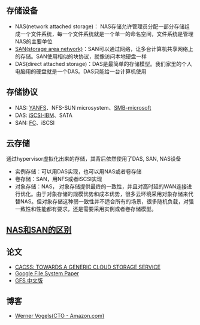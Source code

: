 ## 存储设备

+ NAS(network attached storage)： NAS存储允许管理员分配一部分存储组成一个文件系统，每一个文件系统就是一个单一的命名空间，文件系统是管理NAS的主要单位
+ [SAN(storage area network)](http://searchstorage.techtarget.com/definition/storage-area-network-SAN)：SAN可以通过网络，让多台计算机共享网络上的存储。SAN使用相似的块协议，就像访问本地硬盘一样
+ DAS(direct attached storage)：DAS是最简单的存储模型。我们家里的个人电脑用的硬盘就是一个DAS。DAS只能给一台计算机使用



## 存储协议

+ NAS: [YANFS](https://blogs.oracle.com/shepler/entry/yanfs_is_the_new_webnfs)、NFS-SUN microsystem、[SMB-microsoft](http://searchnetworking.techtarget.com/definition/Server-Message-Block-Protocol)
+ DAS: [iSCSI-IBM](http://searchstorage.techtarget.com/definition/iSCSI)、SATA
+ SAN: [FC](http://searchstorage.techtarget.com/definition/Fibre-Channel)、iSCSI

## 云存储

通过hypervisor虚拟化出来的存储，其背后依然使用了DAS, SAN, NAS设备

+ 实例存储：可以用DAS实现，也可以用NAS或者卷存储
+ 卷存储：SAN，用NFS或者iSCSI实现
+ 对象存储：NAS， 对象存储提供最终的一致性，并且对高时延的WAN连接进行优化。由于对象存储的规模优势和成本优势，很多云环境采用对象存储来代替NAS。但对象存储这种弱一致性并不适合所有的场景，很多随机负载，对强一致性和性能都有要求，还是需要采用实例或者卷存储模型。

## [NAS和SAN的区别](http://searchstorage.techtarget.com/answer/SAN-vs-NAS-A-diagram-of-the-differences)

## 论文

+ [CACSS: TOWARDS A GENERIC CLOUD STORAGE SERVICE](http://www.leonli.co.uk/blog/wp-content/uploads/2012/05/CACSS-TOWARDS-A-GENERIC-CLOUD-STORAGE-SERVICE.pdf)
+ [Google File System Paper](https://static.googleusercontent.com/media/research.google.com/zh-CN//archive/gfs-sosp2003.pdf)
+ [GFS 中文版](http://blog.bizcloudsoft.com/wp-content/uploads/Google-File-System%E4%B8%AD%E6%96%87%E7%89%88_1.0.pdf)

## 博客

+ [Werner Vogels(CTO - Amazon.com)](http://www.allthingsdistributed.com/2007/10/amazons_dynamo.html)

